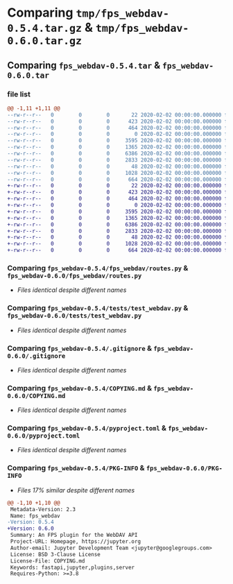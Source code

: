 # Comparing `tmp/fps_webdav-0.5.4.tar.gz` & `tmp/fps_webdav-0.6.0.tar.gz`

## Comparing `fps_webdav-0.5.4.tar` & `fps_webdav-0.6.0.tar`

### file list

```diff
@@ -1,11 +1,11 @@
--rw-r--r--   0        0        0       22 2020-02-02 00:00:00.000000 fps_webdav-0.5.4/fps_webdav/__init__.py
--rw-r--r--   0        0        0      423 2020-02-02 00:00:00.000000 fps_webdav-0.5.4/fps_webdav/config.py
--rw-r--r--   0        0        0      464 2020-02-02 00:00:00.000000 fps_webdav-0.5.4/fps_webdav/main.py
--rw-r--r--   0        0        0        0 2020-02-02 00:00:00.000000 fps_webdav-0.5.4/fps_webdav/py.typed
--rw-r--r--   0        0        0     3595 2020-02-02 00:00:00.000000 fps_webdav-0.5.4/fps_webdav/routes.py
--rw-r--r--   0        0        0     1365 2020-02-02 00:00:00.000000 fps_webdav-0.5.4/tests/test_webdav.py
--rw-r--r--   0        0        0     6386 2020-02-02 00:00:00.000000 fps_webdav-0.5.4/.gitignore
--rw-r--r--   0        0        0     2833 2020-02-02 00:00:00.000000 fps_webdav-0.5.4/COPYING.md
--rw-r--r--   0        0        0       48 2020-02-02 00:00:00.000000 fps_webdav-0.5.4/README.md
--rw-r--r--   0        0        0     1028 2020-02-02 00:00:00.000000 fps_webdav-0.5.4/pyproject.toml
--rw-r--r--   0        0        0      664 2020-02-02 00:00:00.000000 fps_webdav-0.5.4/PKG-INFO
+-rw-r--r--   0        0        0       22 2020-02-02 00:00:00.000000 fps_webdav-0.6.0/fps_webdav/__init__.py
+-rw-r--r--   0        0        0      423 2020-02-02 00:00:00.000000 fps_webdav-0.6.0/fps_webdav/config.py
+-rw-r--r--   0        0        0      464 2020-02-02 00:00:00.000000 fps_webdav-0.6.0/fps_webdav/main.py
+-rw-r--r--   0        0        0        0 2020-02-02 00:00:00.000000 fps_webdav-0.6.0/fps_webdav/py.typed
+-rw-r--r--   0        0        0     3595 2020-02-02 00:00:00.000000 fps_webdav-0.6.0/fps_webdav/routes.py
+-rw-r--r--   0        0        0     1365 2020-02-02 00:00:00.000000 fps_webdav-0.6.0/tests/test_webdav.py
+-rw-r--r--   0        0        0     6386 2020-02-02 00:00:00.000000 fps_webdav-0.6.0/.gitignore
+-rw-r--r--   0        0        0     2833 2020-02-02 00:00:00.000000 fps_webdav-0.6.0/COPYING.md
+-rw-r--r--   0        0        0       48 2020-02-02 00:00:00.000000 fps_webdav-0.6.0/README.md
+-rw-r--r--   0        0        0     1028 2020-02-02 00:00:00.000000 fps_webdav-0.6.0/pyproject.toml
+-rw-r--r--   0        0        0      664 2020-02-02 00:00:00.000000 fps_webdav-0.6.0/PKG-INFO
```

### Comparing `fps_webdav-0.5.4/fps_webdav/routes.py` & `fps_webdav-0.6.0/fps_webdav/routes.py`

 * *Files identical despite different names*

### Comparing `fps_webdav-0.5.4/tests/test_webdav.py` & `fps_webdav-0.6.0/tests/test_webdav.py`

 * *Files identical despite different names*

### Comparing `fps_webdav-0.5.4/.gitignore` & `fps_webdav-0.6.0/.gitignore`

 * *Files identical despite different names*

### Comparing `fps_webdav-0.5.4/COPYING.md` & `fps_webdav-0.6.0/COPYING.md`

 * *Files identical despite different names*

### Comparing `fps_webdav-0.5.4/pyproject.toml` & `fps_webdav-0.6.0/pyproject.toml`

 * *Files identical despite different names*

### Comparing `fps_webdav-0.5.4/PKG-INFO` & `fps_webdav-0.6.0/PKG-INFO`

 * *Files 17% similar despite different names*

```diff
@@ -1,10 +1,10 @@
 Metadata-Version: 2.3
 Name: fps_webdav
-Version: 0.5.4
+Version: 0.6.0
 Summary: An FPS plugin for the WebDAV API
 Project-URL: Homepage, https://jupyter.org
 Author-email: Jupyter Development Team <jupyter@googlegroups.com>
 License: BSD 3-Clause License
 License-File: COPYING.md
 Keywords: fastapi,jupyter,plugins,server
 Requires-Python: >=3.8
```

